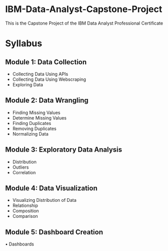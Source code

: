 # IBM-Data-Analyst-Capstone-Project
This is the Capstone Project of the IBM Data Analyst Professional Certificate

# Syllabus
## Module 1: Data Collection 
*	Collecting Data Using APIs 
*	Collecting Data Using Webscraping 
*	Exploring Data
## Module 2: Data Wrangling 
*	Finding Missing Values 
*	Determine Missing Values 
*	Finding Duplicates 
*	Removing Duplicates 
*	Normalizing Data
## Module 3: Exploratory Data Analysis 
*	Distribution 
*	Outliers 
*	Correlation
## Module 4: Data Visualization 
*	Visualizing Distribution of Data 
*	Relationship 
*	Composition 
*	Comparison
## Module 5: Dashboard Creation
•	Dashboards

